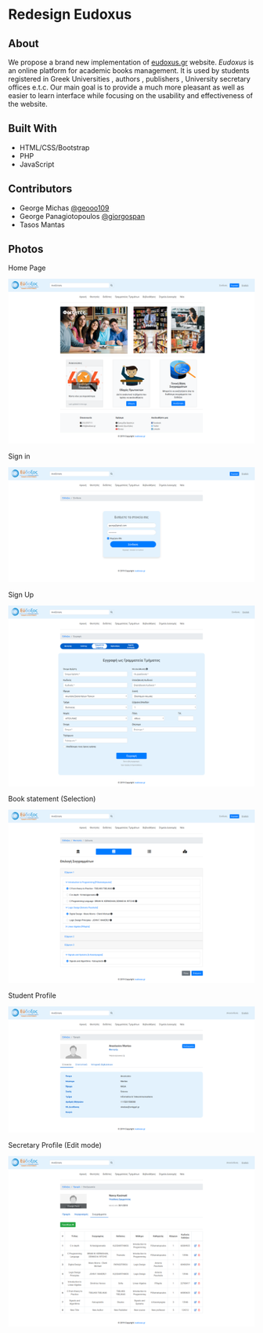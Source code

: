 # Redesign Eudoxus

## About

We propose a brand new implementation of [eudoxus.gr](https://eudoxus.gr/) website. *Eudoxus* is an online platform for academic books management. It is used by students registered in Greek Universities , authors , publishers , University secretary offices e.t.c. Our main goal is to provide a much more pleasant as well as easier to learn interface while focusing on the usability and effectiveness of the website.   


## Built With

  * HTML/CSS/Bootstrap
  * PHP
  * JavaScript

## Contributors

  * George Michas [@geooo109](https://github.com/geooo109)
  * George Panagiotopoulos [@giorgospan](https://github.com/giorgospan)
  * Tasos Mantas

## Photos

Home Page

![Image not found](samples/index.png)

Sign in

![Image not found](samples/sign_in.png)

Sign Up

![Image not found](samples/sign_up.png)

Book statement (Selection)

![Image not found](samples/statement.png)

Student Profile

![Image not found](samples/profile_student.png)

Secretary Profile (Edit mode)

![Image not found](samples/edit_secretary.png)
